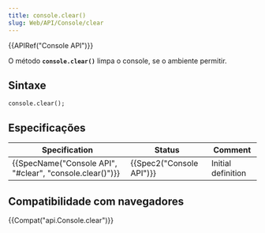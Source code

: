 ```yaml
---
title: console.clear()
slug: Web/API/Console/clear
---
```


{{APIRef("Console API")}}

O método **`console.clear()`** limpa o console, se o ambiente permitir.

## Sintaxe

```
console.clear();
```

## Especificações

| Specification                                                                | Status                           | Comment            |
| ---------------------------------------------------------------------------- | -------------------------------- | ------------------ |
| {{SpecName("Console API", "#clear", "console.clear()")}} | {{Spec2("Console API")}} | Initial definition |

## Compatibilidade com navegadores

{{Compat("api.Console.clear")}}
